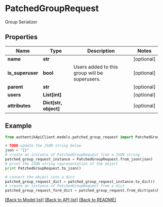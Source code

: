 # PatchedGroupRequest

Group Serializer

## Properties
Name | Type | Description | Notes
------------ | ------------- | ------------- | -------------
**name** | **str** |  | [optional] 
**is_superuser** | **bool** | Users added to this group will be superusers. | [optional] 
**parent** | **str** |  | [optional] 
**users** | **List[int]** |  | [optional] 
**attributes** | **Dict[str, object]** |  | [optional] 

## Example

```python
from authentikApiClient.models.patched_group_request import PatchedGroupRequest

# TODO update the JSON string below
json = "{}"
# create an instance of PatchedGroupRequest from a JSON string
patched_group_request_instance = PatchedGroupRequest.from_json(json)
# print the JSON string representation of the object
print PatchedGroupRequest.to_json()

# convert the object into a dict
patched_group_request_dict = patched_group_request_instance.to_dict()
# create an instance of PatchedGroupRequest from a dict
patched_group_request_form_dict = patched_group_request.from_dict(patched_group_request_dict)
```
[[Back to Model list]](../README.md#documentation-for-models) [[Back to API list]](../README.md#documentation-for-api-endpoints) [[Back to README]](../README.md)


